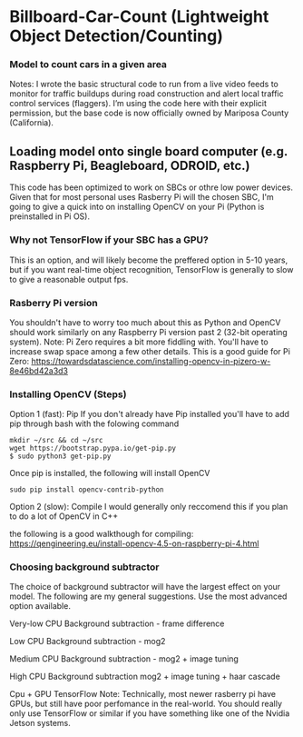 # Billboard-Car-Count (Lightweight Object Detection/Counting)
### Model to count cars in a given area

Notes: I wrote the basic structural code to run from a live video feeds to monitor for traffic buildups during road construction and alert local traffic control services (flaggers). I’m using the code here with their explicit permission, but the base code is now officially owned by Mariposa County (California).

## Loading model onto single board computer (e.g. Raspberry Pi, Beagleboard, ODROID, etc.)
This code has been optimized to work on SBCs or othre low power devices. Given that for most 
personal uses Rasberry Pi will the chosen SBC, I'm going to give a quick into on installing
OpenCV on your Pi (Python is preinstalled in Pi OS).

### Why not TensorFlow if your SBC has a GPU?
This is an option, and will likely become the preffered option in 5-10 years, but if you want
real-time object recognition, TensorFlow is generally to slow to give a reasonable output fps.

### Rasberry Pi version
You shouldn't have to worry too much about this as Python and OpenCV should work similarly
on any Raspberry Pi version past 2 (32-bit operating system). 
Note: Pi Zero requires a bit more fiddling with. You'll have to increase swap space among
a few other details. This is a good guide for Pi Zero:
https://towardsdatascience.com/installing-opencv-in-pizero-w-8e46bd42a3d3

### Installing OpenCV (Steps)
Option 1 (fast): Pip
If you don't already have Pip installed you'll have to add pip through bash with the
folowing command
```
mkdir ~/src && cd ~/src
wget https://bootstrap.pypa.io/get-pip.py
$ sudo python3 get-pip.py
```

Once pip is installed, the following will install OpenCV
```
sudo pip install opencv-contrib-python
```

Option 2 (slow): Compile
I would generally only reccomend this if you plan to do a lot of OpenCV in C++

the following is a good walkthough for compiling:
https://qengineering.eu/install-opencv-4.5-on-raspberry-pi-4.html


### Choosing background subtractor
The choice of background subtractor will have the largest effect on your model.
The following are my general suggestions. Use the most advanced option available.

Very-low CPU
Background subtraction - frame difference

Low CPU
Background subtraction - mog2

Medium CPU
Background subtraction - mog2 + image tuning

High CPU
Background subtraction mog2 + image tuning + haar cascade

Cpu + GPU 
TensorFlow
Note: Technically, most newer rasberry pi have GPUs, but still have poor perfomance in the
real-world. You should really only use TensorFlow or similar if you have something 
like one of the Nvidia Jetson systems.